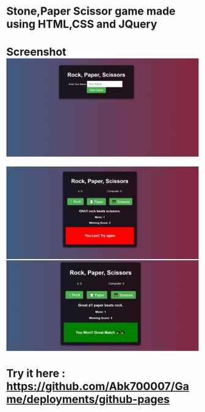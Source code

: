 # Stone,Paper Scissor game made using HTML,CSS and JQuery
# Screenshot ![Description](https://github.com/Abk700007/Game/blob/main/Screenshots/Screenshot%201.png)
![Description](https://github.com/Abk700007/Game/blob/main/Screenshots/Screenshot%20%203.png)
![Description](https://github.com/Abk700007/Game/blob/main/Screenshots/Screenshot%204.png)
# Try it here : https://github.com/Abk700007/Game/deployments/github-pages
